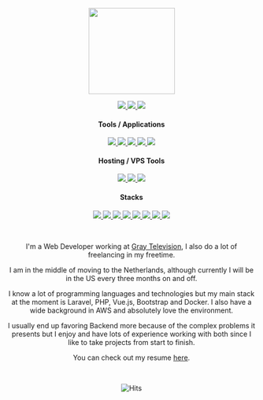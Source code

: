 
<p align="center">
  <a target="_blank" href="https://cyrexag.com" rel="Website">
    <img width="175" height="175" src="https://cyrexag.com/assets/branding/logo.png">
  </a>
</p>

<p align="center">
  <a target="_blank" href="https://discordapp.com/users/226064948487258114">
    <img src="https://img.shields.io/badge/Discord-1793D1.svg?style=for-the-badge&logo=discord&logoColor=white&color=informational">
  </a>
  <a target="_blank" href="https://wa.me/19898246755">
    <img src="https://img.shields.io/badge/Whats%20App-1793D1.svg?style=for-the-badge&logo=whatsapp&logoColor=white&color=informational">
  </a>
  <a target="_blank" href="https://cyrexag.com" only-github>
    <img src="https://img.shields.io/badge/Website-0078d7.svg?style=for-the-badge&logo=visual-studio-code&logoColor=white&color=informational">
  </a>
</p>

  
  <h4 align="center">Tools / Applications</h4>
  
  <p align="center">
    <a target="_blank" href="https://figma.com">
      <img src="https://img.shields.io/badge/Figma-1793D1.svg?style=for-the-badge&logo=figma&logoColor=white&color=blueviolet">
    </a>
    <a target="_blank" href="https://coder.com/docs/code-server/latest">
      <img src="https://img.shields.io/badge/Code%20Server-0078d7.svg?style=for-the-badge&logo=visual-studio-code&logoColor=white&color=blueviolet">
    </a>
    <a target="_blank" href="https://www.opera.com/gx">
      <img src="https://img.shields.io/badge/Opera%20GX-0078d7.svg?style=for-the-badge&logo=opera&logoColor=white&color=blueviolet">
    </a>
    <a target="_blank" href="https://joplinapp.org">
      <img src="https://img.shields.io/badge/Joplin-1793D1.svg?style=for-the-badge&logo=joplin&logoColor=white&color=blueviolet">
    </a>
    <a target="_blank" href="https://discord.com">
      <img src="https://img.shields.io/badge/Discord-1793D1.svg?style=for-the-badge&logo=discord&logoColor=white&color=blueviolet">
    </a>
  </p>
 
  <h4 align="center">Hosting / VPS Tools</h4>
  
  <p align="center">
    <a target="_blank" href="https://aws.amazon.com">
      <img src="https://img.shields.io/badge/AWS-1793D1.svg?style=for-the-badge&logo=amazon-aws&logoColor=white">
    </a>
    <a target="_blank" href="https://contabo.com">
      <img src="https://img.shields.io/badge/Contabo-1793D1.svg?style=for-the-badge&logo=databricks&logoColor=white">
    </a>
    <a target="_blank" href="https://www.cloudpanel.io">
      <img src="https://img.shields.io/badge/Cloud%20Panel-1793D1.svg?style=for-the-badge&logo=databricks&logoColor=white">
    </a>
  </p>
  
  <h4 align="center">Stacks</h4>
  
  <p align="center">
    <a target="_blank" href="https://laravel.com">
      <img src="https://img.shields.io/badge/Laravel-%2320232a?style=for-the-badge&logo=laravel&logoColor=white">
    </a>
    <a target="_blank" href="https://reactjs.org">
      <img src="https://img.shields.io/badge/react-%2320232a?style=for-the-badge&logo=react&logoColor=white">
    </a>
    <a target="_blank" href="https://electronjs.org">
      <img src="https://img.shields.io/badge/electron-%2320232a?style=for-the-badge&logo=electron&logoColor=white">
    </a>
    <a target="_blank" href="https://vuejs.org">
      <img src="https://img.shields.io/badge/vuejs-%2320232a?style=for-the-badge&logo=vuedotjs&logoColor=white">
    </a>
    <a target="_blank" href="https://nodejs.org">
      <img src="https://img.shields.io/badge/node.js-%2320232a?style=for-the-badge&logo=node.js&logoColor=white">
    </a>
    <a target="_blank" href="https://php.com">
      <img src="https://img.shields.io/badge/php-%2320232a?style=for-the-badge&logo=php&logoColor=white">
    </a>
    <a target="_blank" href="https://javascript.com">
      <img src="https://img.shields.io/badge/javascript-%2320232a?style=for-the-badge&logo=javascript&logoColor=white">
    </a>
    <a target="_blank" href="https://python.org">
      <img src="https://img.shields.io/badge/Python-20232a.svg?style=for-the-badge&logo=python&logoColor=white">
    </a>
  </p>
</p>
<br>

<p align="center">
  I'm a Web Developer working at <a href="https://gray.tv" target="_blank" >Gray Television</a>, I also do a lot of freelancing in my freetime.
</p>
<p align="center">
  I am in the middle of moving to the Netherlands, although currently I will be in the US every three months on and off.
</p>
<p align="center">
  I know a lot of programming languages and technologies but my main stack at the moment is Laravel, PHP, Vue.js, Bootstrap and Docker. I also have a wide background in AWS and absolutely love the environment.
</p>
<p align="center">
  I usually end up favoring Backend more because of the complex problems it presents but I enjoy and have lots of experience working with both since I like to take projects from start to finish.
</p>
<p align="center">
  You can check out my resume <a href="/resume" target="_blank" >here</a>.
</p>
<br>
<p align="center" only-github>
  <img alt="Hits" src="https://hits.sh/github.com/andrewgosselin/hits.svg?style=for-the-badge&label=seen%20by&color=005384&logo=github"/>
</p>

